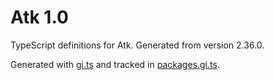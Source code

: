 # Atk 1.0

TypeScript definitions for Atk. Generated from version 2.36.0.

Generated with [gi.ts](https://gitlab.gnome.org/ewlsh/gi.ts) and tracked in [packages.gi.ts](https://gitlab.gnome.org/ewlsh/packages.gi.ts).

